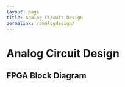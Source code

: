 ```yaml
---
layout: page
title: Analog Circuit Design
permalink: /analogdesign/
---
```



# Analog Circuit Design


## FPGA Block Diagram
